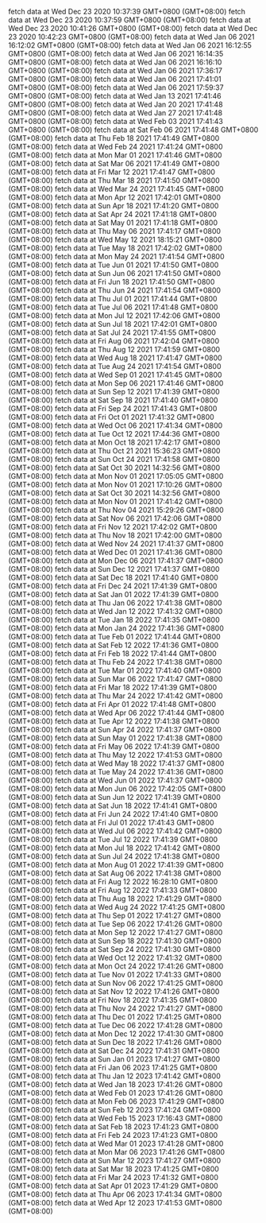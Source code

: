 fetch data at Wed Dec 23 2020 10:37:39 GMT+0800 (GMT+08:00) 
fetch data at Wed Dec 23 2020 10:37:59 GMT+0800 (GMT+08:00) 
fetch data at Wed Dec 23 2020 10:41:26 GMT+0800 (GMT+08:00) 
fetch data at Wed Dec 23 2020 10:42:23 GMT+0800 (GMT+08:00) 
fetch data at Wed Jan 06 2021 16:12:02 GMT+0800 (GMT+08:00) 
fetch data at Wed Jan 06 2021 16:12:55 GMT+0800 (GMT+08:00) 
fetch data at Wed Jan 06 2021 16:14:35 GMT+0800 (GMT+08:00) 
fetch data at Wed Jan 06 2021 16:16:10 GMT+0800 (GMT+08:00) 
fetch data at Wed Jan 06 2021 17:36:17 GMT+0800 (GMT+08:00) 
fetch data at Wed Jan 06 2021 17:41:01 GMT+0800 (GMT+08:00) 
fetch data at Wed Jan 06 2021 17:59:37 GMT+0800 (GMT+08:00) 
fetch data at Wed Jan 13 2021 17:41:46 GMT+0800 (GMT+08:00) 
fetch data at Wed Jan 20 2021 17:41:48 GMT+0800 (GMT+08:00) 
fetch data at Wed Jan 27 2021 17:41:48 GMT+0800 (GMT+08:00) 
fetch data at Wed Feb 03 2021 17:41:43 GMT+0800 (GMT+08:00) 
fetch data at Sat Feb 06 2021 17:41:48 GMT+0800 (GMT+08:00) 
fetch data at Thu Feb 18 2021 17:41:49 GMT+0800 (GMT+08:00) 
fetch data at Wed Feb 24 2021 17:41:24 GMT+0800 (GMT+08:00) 
fetch data at Mon Mar 01 2021 17:41:46 GMT+0800 (GMT+08:00) 
fetch data at Sat Mar 06 2021 17:41:49 GMT+0800 (GMT+08:00) 
fetch data at Fri Mar 12 2021 17:41:47 GMT+0800 (GMT+08:00) 
fetch data at Thu Mar 18 2021 17:41:50 GMT+0800 (GMT+08:00) 
fetch data at Wed Mar 24 2021 17:41:45 GMT+0800 (GMT+08:00) 
fetch data at Mon Apr 12 2021 17:42:01 GMT+0800 (GMT+08:00) 
fetch data at Sun Apr 18 2021 17:41:20 GMT+0800 (GMT+08:00) 
fetch data at Sat Apr 24 2021 17:41:18 GMT+0800 (GMT+08:00) 
fetch data at Sat May 01 2021 17:41:18 GMT+0800 (GMT+08:00) 
fetch data at Thu May 06 2021 17:41:17 GMT+0800 (GMT+08:00) 
fetch data at Wed May 12 2021 18:15:21 GMT+0800 (GMT+08:00) 
fetch data at Tue May 18 2021 17:42:02 GMT+0800 (GMT+08:00) 
fetch data at Mon May 24 2021 17:41:54 GMT+0800 (GMT+08:00) 
fetch data at Tue Jun 01 2021 17:41:50 GMT+0800 (GMT+08:00) 
fetch data at Sun Jun 06 2021 17:41:50 GMT+0800 (GMT+08:00) 
fetch data at Fri Jun 18 2021 17:41:50 GMT+0800 (GMT+08:00) 
fetch data at Thu Jun 24 2021 17:41:54 GMT+0800 (GMT+08:00) 
fetch data at Thu Jul 01 2021 17:41:44 GMT+0800 (GMT+08:00) 
fetch data at Tue Jul 06 2021 17:41:48 GMT+0800 (GMT+08:00) 
fetch data at Mon Jul 12 2021 17:42:06 GMT+0800 (GMT+08:00) 
fetch data at Sun Jul 18 2021 17:42:01 GMT+0800 (GMT+08:00) 
fetch data at Sat Jul 24 2021 17:41:55 GMT+0800 (GMT+08:00) 
fetch data at Fri Aug 06 2021 17:42:04 GMT+0800 (GMT+08:00) 
fetch data at Thu Aug 12 2021 17:41:59 GMT+0800 (GMT+08:00) 
fetch data at Wed Aug 18 2021 17:41:47 GMT+0800 (GMT+08:00) 
fetch data at Tue Aug 24 2021 17:41:54 GMT+0800 (GMT+08:00) 
fetch data at Wed Sep 01 2021 17:41:45 GMT+0800 (GMT+08:00) 
fetch data at Mon Sep 06 2021 17:41:46 GMT+0800 (GMT+08:00) 
fetch data at Sun Sep 12 2021 17:41:39 GMT+0800 (GMT+08:00) 
fetch data at Sat Sep 18 2021 17:41:40 GMT+0800 (GMT+08:00) 
fetch data at Fri Sep 24 2021 17:41:43 GMT+0800 (GMT+08:00) 
fetch data at Fri Oct 01 2021 17:41:32 GMT+0800 (GMT+08:00) 
fetch data at Wed Oct 06 2021 17:41:34 GMT+0800 (GMT+08:00) 
fetch data at Tue Oct 12 2021 17:44:36 GMT+0800 (GMT+08:00) 
fetch data at Mon Oct 18 2021 17:42:17 GMT+0800 (GMT+08:00) 
fetch data at Thu Oct 21 2021 15:36:23 GMT+0800 (GMT+08:00) 
fetch data at Sun Oct 24 2021 17:41:58 GMT+0800 (GMT+08:00) 
fetch data at Sat Oct 30 2021 14:32:56 GMT+0800 (GMT+08:00) 
fetch data at Mon Nov 01 2021 17:05:05 GMT+0800 (GMT+08:00) 
fetch data at Mon Nov 01 2021 17:10:26 GMT+0800 (GMT+08:00) 
fetch data at Sat Oct 30 2021 14:32:56 GMT+0800 (GMT+08:00) 
fetch data at Mon Nov 01 2021 17:41:42 GMT+0800 (GMT+08:00) 
fetch data at Thu Nov 04 2021 15:29:26 GMT+0800 (GMT+08:00) 
fetch data at Sat Nov 06 2021 17:42:06 GMT+0800 (GMT+08:00) 
fetch data at Fri Nov 12 2021 17:42:02 GMT+0800 (GMT+08:00) 
fetch data at Thu Nov 18 2021 17:42:00 GMT+0800 (GMT+08:00) 
fetch data at Wed Nov 24 2021 17:41:37 GMT+0800 (GMT+08:00) 
fetch data at Wed Dec 01 2021 17:41:36 GMT+0800 (GMT+08:00) 
fetch data at Mon Dec 06 2021 17:41:37 GMT+0800 (GMT+08:00) 
fetch data at Sun Dec 12 2021 17:41:37 GMT+0800 (GMT+08:00) 
fetch data at Sat Dec 18 2021 17:41:40 GMT+0800 (GMT+08:00) 
fetch data at Fri Dec 24 2021 17:41:39 GMT+0800 (GMT+08:00) 
fetch data at Sat Jan 01 2022 17:41:39 GMT+0800 (GMT+08:00) 
fetch data at Thu Jan 06 2022 17:41:38 GMT+0800 (GMT+08:00) 
fetch data at Wed Jan 12 2022 17:41:32 GMT+0800 (GMT+08:00) 
fetch data at Tue Jan 18 2022 17:41:35 GMT+0800 (GMT+08:00) 
fetch data at Mon Jan 24 2022 17:41:36 GMT+0800 (GMT+08:00) 
fetch data at Tue Feb 01 2022 17:41:44 GMT+0800 (GMT+08:00) 
fetch data at Sat Feb 12 2022 17:41:36 GMT+0800 (GMT+08:00) 
fetch data at Fri Feb 18 2022 17:41:44 GMT+0800 (GMT+08:00) 
fetch data at Thu Feb 24 2022 17:41:38 GMT+0800 (GMT+08:00) 
fetch data at Tue Mar 01 2022 17:41:40 GMT+0800 (GMT+08:00) 
fetch data at Sun Mar 06 2022 17:41:47 GMT+0800 (GMT+08:00) 
fetch data at Fri Mar 18 2022 17:41:39 GMT+0800 (GMT+08:00) 
fetch data at Thu Mar 24 2022 17:41:42 GMT+0800 (GMT+08:00) 
fetch data at Fri Apr 01 2022 17:41:48 GMT+0800 (GMT+08:00) 
fetch data at Wed Apr 06 2022 17:41:44 GMT+0800 (GMT+08:00) 
fetch data at Tue Apr 12 2022 17:41:38 GMT+0800 (GMT+08:00) 
fetch data at Sun Apr 24 2022 17:41:37 GMT+0800 (GMT+08:00) 
fetch data at Sun May 01 2022 17:41:38 GMT+0800 (GMT+08:00) 
fetch data at Fri May 06 2022 17:41:39 GMT+0800 (GMT+08:00) 
fetch data at Thu May 12 2022 17:41:53 GMT+0800 (GMT+08:00) 
fetch data at Wed May 18 2022 17:41:37 GMT+0800 (GMT+08:00) 
fetch data at Tue May 24 2022 17:41:36 GMT+0800 (GMT+08:00) 
fetch data at Wed Jun 01 2022 17:41:37 GMT+0800 (GMT+08:00) 
fetch data at Mon Jun 06 2022 17:42:05 GMT+0800 (GMT+08:00) 
fetch data at Sun Jun 12 2022 17:41:39 GMT+0800 (GMT+08:00) 
fetch data at Sat Jun 18 2022 17:41:41 GMT+0800 (GMT+08:00) 
fetch data at Fri Jun 24 2022 17:41:40 GMT+0800 (GMT+08:00) 
fetch data at Fri Jul 01 2022 17:41:43 GMT+0800 (GMT+08:00) 
fetch data at Wed Jul 06 2022 17:41:42 GMT+0800 (GMT+08:00) 
fetch data at Tue Jul 12 2022 17:41:39 GMT+0800 (GMT+08:00) 
fetch data at Mon Jul 18 2022 17:41:42 GMT+0800 (GMT+08:00) 
fetch data at Sun Jul 24 2022 17:41:38 GMT+0800 (GMT+08:00) 
fetch data at Mon Aug 01 2022 17:41:39 GMT+0800 (GMT+08:00) 
fetch data at Sat Aug 06 2022 17:41:38 GMT+0800 (GMT+08:00) 
fetch data at Fri Aug 12 2022 16:28:10 GMT+0800 (GMT+08:00) 
fetch data at Fri Aug 12 2022 17:41:33 GMT+0800 (GMT+08:00) 
fetch data at Thu Aug 18 2022 17:41:29 GMT+0800 (GMT+08:00) 
fetch data at Wed Aug 24 2022 17:41:25 GMT+0800 (GMT+08:00) 
fetch data at Thu Sep 01 2022 17:41:27 GMT+0800 (GMT+08:00) 
fetch data at Tue Sep 06 2022 17:41:26 GMT+0800 (GMT+08:00) 
fetch data at Mon Sep 12 2022 17:41:27 GMT+0800 (GMT+08:00) 
fetch data at Sun Sep 18 2022 17:41:30 GMT+0800 (GMT+08:00) 
fetch data at Sat Sep 24 2022 17:41:30 GMT+0800 (GMT+08:00) 
fetch data at Wed Oct 12 2022 17:41:32 GMT+0800 (GMT+08:00) 
fetch data at Mon Oct 24 2022 17:41:26 GMT+0800 (GMT+08:00) 
fetch data at Tue Nov 01 2022 17:41:33 GMT+0800 (GMT+08:00) 
fetch data at Sun Nov 06 2022 17:41:25 GMT+0800 (GMT+08:00) 
fetch data at Sat Nov 12 2022 17:41:26 GMT+0800 (GMT+08:00) 
fetch data at Fri Nov 18 2022 17:41:35 GMT+0800 (GMT+08:00) 
fetch data at Thu Nov 24 2022 17:41:27 GMT+0800 (GMT+08:00) 
fetch data at Thu Dec 01 2022 17:41:25 GMT+0800 (GMT+08:00) 
fetch data at Tue Dec 06 2022 17:41:28 GMT+0800 (GMT+08:00) 
fetch data at Mon Dec 12 2022 17:41:30 GMT+0800 (GMT+08:00) 
fetch data at Sun Dec 18 2022 17:41:26 GMT+0800 (GMT+08:00) 
fetch data at Sat Dec 24 2022 17:41:31 GMT+0800 (GMT+08:00) 
fetch data at Sun Jan 01 2023 17:41:27 GMT+0800 (GMT+08:00) 
fetch data at Fri Jan 06 2023 17:41:25 GMT+0800 (GMT+08:00) 
fetch data at Thu Jan 12 2023 17:41:42 GMT+0800 (GMT+08:00) 
fetch data at Wed Jan 18 2023 17:41:26 GMT+0800 (GMT+08:00) 
fetch data at Wed Feb 01 2023 17:41:26 GMT+0800 (GMT+08:00) 
fetch data at Mon Feb 06 2023 17:41:29 GMT+0800 (GMT+08:00) 
fetch data at Sun Feb 12 2023 17:41:24 GMT+0800 (GMT+08:00) 
fetch data at Wed Feb 15 2023 17:16:43 GMT+0800 (GMT+08:00) 
fetch data at Sat Feb 18 2023 17:41:23 GMT+0800 (GMT+08:00) 
fetch data at Fri Feb 24 2023 17:41:23 GMT+0800 (GMT+08:00) 
fetch data at Wed Mar 01 2023 17:41:28 GMT+0800 (GMT+08:00) 
fetch data at Mon Mar 06 2023 17:41:26 GMT+0800 (GMT+08:00) 
fetch data at Sun Mar 12 2023 17:41:27 GMT+0800 (GMT+08:00) 
fetch data at Sat Mar 18 2023 17:41:25 GMT+0800 (GMT+08:00) 
fetch data at Fri Mar 24 2023 17:41:32 GMT+0800 (GMT+08:00) 
fetch data at Sat Apr 01 2023 17:41:29 GMT+0800 (GMT+08:00) 
fetch data at Thu Apr 06 2023 17:41:34 GMT+0800 (GMT+08:00) 
fetch data at Wed Apr 12 2023 17:41:53 GMT+0800 (GMT+08:00) 

